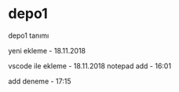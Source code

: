 # depo1
depo1 tanımı

yeni ekleme - 18.11.2018

vscode ile ekleme - 18.11.2018
notepad add - 16:01

add deneme - 17:15